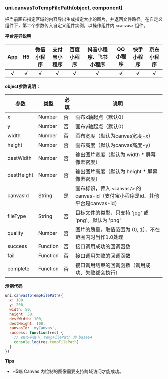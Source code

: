 ### uni.canvasToTempFilePath(object, component)

把当前画布指定区域的内容导出生成指定大小的图片，并返回文件路径。在自定义组件下，第二个参数传入自定义组件实例，以操作组件内 `<canvas>` 组件。

**平台差异说明**

|App|H5|微信小程序|支付宝小程序|百度小程序|抖音小程序、飞书小程序|QQ小程序|快手小程序|京东小程序|
|:-:|:-:|:-:|:-:|:-:|:-:|:-:|:-:|:-:|
|√|√|√|√|√|√|√|√|√|

<!-- UNIAPPAPIJSON.canvasToTempFilePath.compatibility -->

**object参数说明：**

|参数	|类型		|必填		|说明	|
|---|---|---|---|
|x	|Number		|否			|画布x轴起点（默认0）|
|y	|Number		|否			|画布y轴起点（默认0）|
|width	|Number		|否			|画布宽度（默认为canvas宽度-x）|
|height	|Number		|否			|画布高度（默认为canvas高度-y）|
|destWidth	|Number		|否			|输出图片宽度（默认为 width * 屏幕像素密度）|
|destHeight	|Number		|否			|输出图片高度（默认为 height * 屏幕像素密度）|
|canvasId	|String		|是			|画布标识，传入 ``<canvas/>`` 的 canvas-id（支付宝小程序是id、其他平台是canvas-id）|
|fileType	|String		|否			|目标文件的类型，只支持 'jpg' 或 'png'。默认为 'png'|
|quality	|Number		|否			|图片的质量，取值范围为 (0, 1]，不在范围内时当作1.0处理|
|success	|Function	|否			|接口调用成功的回调函数|
|fail	|Function	|否			|接口调用失败的回调函数|
|complete	|Function	|否		|接口调用结束的回调函数（调用成功、失败都会执行）		|

<!-- UNIAPPAPIJSON.canvasToTempFilePath.param -->

**示例代码**

```javascript
uni.canvasToTempFilePath({
  x: 100,
  y: 200,
  width: 50,
  height: 50,
  destWidth: 100,
  destHeight: 100,
  canvasId: 'myCanvas',
  success: function(res) {
    // 在H5平台下，tempFilePath 为 base64
    console.log(res.tempFilePath)
  }
})
```

**Tips**

- H5端 Canvas 内绘制的图像需要支持跨域访问才能成功。

<!-- UNIAPPAPIJSON.canvasToTempFilePath.tutorial -->
